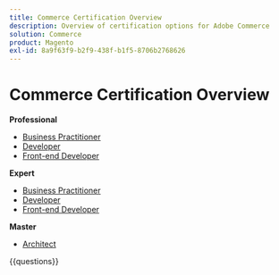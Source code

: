 ```yaml
---
title: Commerce Certification Overview
description: Overview of certification options for Adobe Commerce
solution: Commerce
product: Magento
exl-id: 8a9f63f9-b2f9-438f-b1f5-8706b2768626
---
```

# Commerce Certification Overview

**Professional**

* [Business Practitioner](/help/certifications/ac/ac-p-business.md) <!--AD0-E712-->
* [Developer](/help/certifications/ac/ac-p-developer.md) <!--AD0-E717-->
* [Front-end Developer](/help/certifications/ac/ac-p-fedeveloper0623.md) <!--AD0-E721-->

**Expert**

* [Business Practitioner](/help/certifications/ac/ac-e-business.md) <!--AD0-E708-->
* [Developer](/help/certifications/ac/ac-e-developer.md) <!--AD0-E716-->
* [Front-end Developer](/help/certifications/ac/ac-e-fedeveloper0623.md) <!--AD0-E720-->

**Master**

* [Architect](/help/certifications/ac/ac-m-architect.md) <!--AD0-E718-->

{{questions}}

